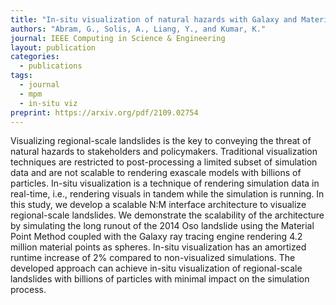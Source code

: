 ```yaml
---
title: "In-situ visualization of natural hazards with Galaxy and Material Point Method 	"
authors: "Abram, G., Solis, A., Liang, Y., and Kumar, K."
journal: IEEE Computing in Science & Engineering 
layout: publication
categories: 
  - publications
tags:
  - journal
  - mpm
  - in-situ viz
preprint: https://arxiv.org/pdf/2109.02754
---
```


Visualizing regional-scale landslides is the key to conveying the threat of natural hazards to stakeholders and policymakers. Traditional visualization techniques are restricted to post-processing a limited subset of simulation data and are not scalable to rendering exascale models with billions of particles. In-situ visualization is a technique of rendering simulation data in real-time, i.e., rendering visuals in tandem while the simulation is running. In this study, we develop a scalable N:M interface architecture to visualize regional-scale landslides. We demonstrate the scalability of the architecture by simulating the long runout of the 2014 Oso landslide using the Material Point Method coupled with the Galaxy ray tracing engine rendering 4.2 million material points as spheres. In-situ visualization has an amortized runtime increase of 2\% compared to non-visualized simulations. The developed approach can achieve in-situ visualization of regional-scale landslides with billions of particles with minimal impact on the simulation process.